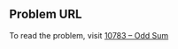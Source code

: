 ## Problem URL

To read the problem, visit [10783 – Odd Sum](https://uva.onlinejudge.org/external/107/p10783.pdf)
